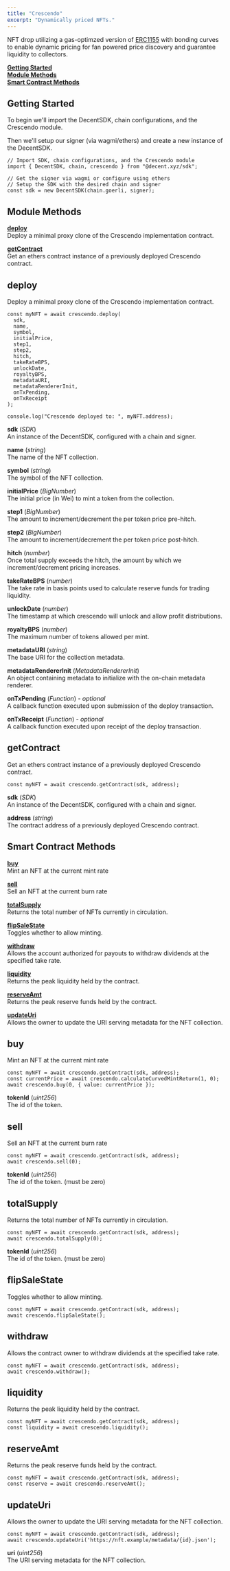 ```yaml
---
title: "Crescendo"
excerpt: "Dynamically priced NFTs."
---
```

NFT drop utilizing a gas-optimzed version of [ERC1155](https://github.com/transmissions11/solmate) with bonding curves to enable dynamic pricing for fan powered price discovery and guarantee liquidity to collectors.

[**Getting Started**](#getting-started)  
[**Module Methods**](#module-methods)  
[**Smart Contract Methods**](#smart-contract-methods)  

## Getting Started

To begin we'll import the DecentSDK, chain configurations, and the Crescendo module.

Then we'll setup our signer (via wagmi/ethers) and create a new instance of the DecentSDK.

```
// Import SDK, chain configurations, and the Crescendo module
import { DecentSDK, chain, crescendo } from "@decent.xyz/sdk";

// Get the signer via wagmi or configure using ethers
// Setup the SDK with the desired chain and signer
const sdk = new DecentSDK(chain.goerli, signer);
```

## Module Methods

[**deploy**](#deploy)  
Deploy a minimal proxy clone of the Crescendo implementation contract.

[**getContract**](#getcontract)  
Get an ethers contract instance of a previously deployed Crescendo contract.

## deploy

Deploy a minimal proxy clone of the Crescendo implementation contract.

```
const myNFT = await crescendo.deploy(
  sdk,
  name,
  symbol,
  initialPrice,
  step1,
  step2,
  hitch,
  takeRateBPS,
  unlockDate,
  royaltyBPS,
  metadataURI,
  metadataRendererInit,
  onTxPending,
  onTxReceipt
);

console.log("Crescendo deployed to: ", myNFT.address);
```

**sdk** (*SDK*)  
An instance of the DecentSDK, configured with a chain and signer.

**name** (*string*)  
The name of the NFT collection.

**symbol** (*string*)  
The symbol of the NFT collection.

**initialPrice** (*BigNumber*)  
The initial price (in Wei) to mint a token from the collection.

**step1** (*BigNumber*)  
The amount to increment/decrement the per token price pre-hitch.

**step2** (*BigNumber*)  
The amount to increment/decrement the per token price post-hitch.

**hitch** (*number*)  
Once total supply exceeds the hitch, the amount by which we increment/decrement pricing increases.

**takeRateBPS** (*number*)  
The take rate in basis points used to calculate reserve funds for trading liquidity.

**unlockDate** (*number*)  
The timestamp at which crescendo will unlock and allow profit distributions.

**royaltyBPS** (*number*)  
The maximum number of tokens allowed per mint.

**metadataURI** (*string*)  
The base URI for the collection metadata.

**metadataRendererInit** (*MetadataRendererInit*)  
An object containing metadata to initialize with the on-chain metadata renderer.

**onTxPending** (*Function*) - *optional*  
A callback function executed upon submission of the deploy transaction.

**onTxReceipt** (*Function*) - *optional*  
A callback function executed upon receipt of the deploy transaction.

## getContract

Get an ethers contract instance of a previously deployed Crescendo contract.

```
const myNFT = await crescendo.getContract(sdk, address);
```

**sdk** (*SDK*)  
An instance of the DecentSDK, configured with a chain and signer.

**address** (*string*)  
The contract address of a previously deployed Crescendo contract.

## Smart Contract Methods

[**buy**](#buy)  
Mint an NFT at the current mint rate

[**sell**](#sell)  
Sell an NFT at the current burn rate

[**totalSupply**](#sell)  
Returns the total number of NFTs currently in circulation.

[**flipSaleState**](#flipsalestate)  
Toggles whether to allow minting.

[**withdraw**](#withdraw)  
Allows the account authorized for payouts to withdraw dividends at the specified take rate.

[**liquidity**](#liquidity)  
Returns the peak liquidity held by the contract.

[**reserveAmt**](#reserveamt)  
Returns the peak reserve funds held by the contract.

[**updateUri**](#updateuri)  
Allows the owner to update the URI serving metadata for the NFT collection.

## buy  

Mint an NFT at the current mint rate

```
const myNFT = await crescendo.getContract(sdk, address);
const currentPrice = await crescendo.calculateCurvedMintReturn(1, 0);
await crescendo.buy(0, { value: currentPrice });
```

**tokenId** (*uint256*)  
The id of the token.

## sell  

Sell an NFT at the current burn rate

```
const myNFT = await crescendo.getContract(sdk, address);
await crescendo.sell(0);
```

**tokenId** (*uint256*)  
The id of the token. (must be zero)  


## totalSupply  

Returns the total number of NFTs currently in circulation.

```
const myNFT = await crescendo.getContract(sdk, address);
await crescendo.totalSupply(0);
```

**tokenId** (*uint256*)  
The id of the token. (must be zero)  

## flipSaleState  

Toggles whether to allow minting.

```
const myNFT = await crescendo.getContract(sdk, address);
await crescendo.flipSaleState();
```

## withdraw  

Allows the contract owner to withdraw dividends at the specified take rate.

```
const myNFT = await crescendo.getContract(sdk, address);
await crescendo.withdraw();
```

## liquidity  

Returns the peak liquidity held by the contract.

```
const myNFT = await crescendo.getContract(sdk, address);
const liquidity = await crescendo.liquidity();
```

## reserveAmt  

Returns the peak reserve funds held by the contract.

```
const myNFT = await crescendo.getContract(sdk, address);
const reserve = await crescendo.reserveAmt();
```

## updateUri  

Allows the owner to update the URI serving metadata for the NFT collection.

```
const myNFT = await crescendo.getContract(sdk, address);
await crescendo.updateUri('https://nft.example/metadata/{id}.json');
```

**uri** (*uint256*)  
The URI serving metadata for the NFT collection.
